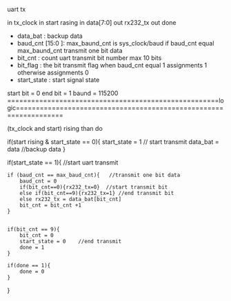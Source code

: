 uart tx


in tx_clock
in start   rasing
in data[7:0]
out rx232_tx
out done

- data_bat        : backup data
- baud_cnt [15:0 ]: max_baund_cnt is sys_clock/baud if baud_cnt equal max_baund_cnt transmit one bit data
- bit_cnt         : count uart transmit bit number  max 10 bits
- bit_flag        : the bit transmit flag when baud_cnt equal 1 assignments 1 otherwise assignments 0 
- start_state     : start signal state

start bit = 0
end bit = 1
baund = 115200
=====================================================logic==================================================================


(tx_clock and start) rising than do

if(start rising & start_state == 0){
    start_state = 1     // start transmit
    data_bat = data     //backup data
}

if(start_state == 1){                //start uart transmit 
     
    if (baud_cnt == max_baud_cnt){   //transmit one bit data
        baud_cnt = 0
        if(bit_cnt==0){rx232_tx=0}  //start transmit bit
        else if(bit_cnt==9){rx232_tx=1} //end transmit bit
        else rx232_tx = data_bat[bit_cnt]
        bit_cnt = bit_cnt +1
    }


    if(bit_cnt == 9){
        bit_cnt = 0
        start_state = 0    //end transmit
        done = 1           
    }
    
    if(done == 1){
        done = 0
    }

}